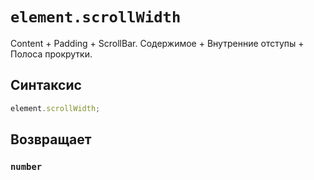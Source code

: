 # `element.scrollWidth`

Content + Padding + ScrollBar. Содержимое + Внутренние отступы + Полоса прокрутки.

## Синтаксис

```js
element.scrollWidth;
```

## Возвращает

### `number`
